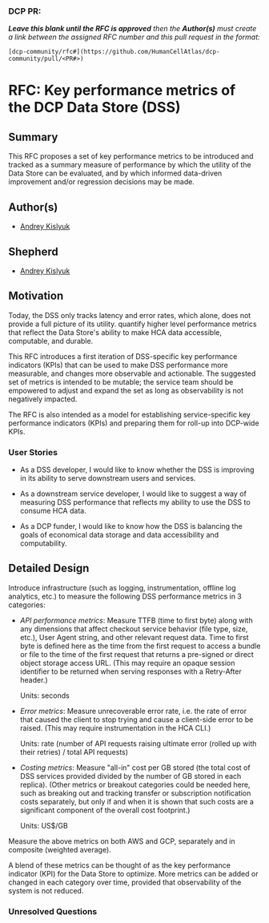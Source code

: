 ### DCP PR:

***Leave this blank until the RFC is approved** then the **Author(s)** must create a link between the assigned RFC number and this pull request in the format:*

`[dcp-community/rfc#](https://github.com/HumanCellAtlas/dcp-community/pull/<PR#>)`

# RFC: Key performance metrics of the DCP Data Store (DSS)

## Summary

This RFC proposes a set of key performance metrics to be introduced and tracked as a summary measure of performance by
which the utility of the Data Store can be evaluated, and by which informed data-driven improvement and/or regression
decisions may be made.

## Author(s)

* [Andrey Kislyuk](mailto:akislyuk@chanzuckerberg.com)

## Shepherd

* [Andrey Kislyuk](mailto:akislyuk@chanzuckerberg.com)

## Motivation

Today, the DSS only tracks latency and error rates, which alone, does not provide a full picture of its utility.
quantify higher level performance metrics that reflect the Data Store's ability to make HCA data accessible, computable,
and durable.

This RFC introduces a first iteration of DSS-specific key performance indicators (KPIs) that can be used to make DSS
performance more measurable, and changes more observable and actionable. The suggested set of metrics is intended to be
mutable; the service team should be empowered to adjust and expand the set as long as observability is not negatively
impacted.

The RFC is also intended as a model for establishing service-specific key performance indicators (KPIs) and preparing
them for roll-up into DCP-wide KPIs.

### User Stories

* As a DSS developer, I would like to know whether the DSS is improving in its ability to serve downstream users and
  services.

* As a downstream service developer, I would like to suggest a way of measuring DSS performance that reflects my ability
  to use the DSS to consume HCA data.

* As a DCP funder, I would like to know how the DSS is balancing the goals of economical data storage and data
  accessibility and computability.

## Detailed Design

Introduce infrastructure (such as logging, instrumentation, offline log analytics, etc.) to measure the following DSS
performance metrics in 3 categories:

- *API performance metrics*: Measure TTFB (time to first byte) along with any dimensions that affect checkout service
  behavior (file type, size, etc.), User Agent string, and other relevant request data. Time to first byte is defined
  here as the time from the first request to access a bundle or file to the time of the first request that returns a
  pre-signed or direct object storage access URL. (This may require an opaque session identifier to be returned when
  serving responses with a Retry-After header.)

  Units: seconds

- *Error metrics*: Measure unrecoverable error rate, i.e. the rate of error that caused the client to stop trying and
  cause a client-side error to be raised. (This may require instrumentation in the HCA CLI.)

  Units: rate (number of API requests raising ultimate error (rolled up with their retries) / total API requests)

- *Costing metrics*: Measure "all-in" cost per GB stored (the total cost of DSS services provided divided by the number
  of GB stored in each replica). (Other metrics or breakout categories could be needed here, such as breaking out and
  tracking transfer or subscription notification costs separately, but only if and when it is shown that such costs are
  a significant component of the overall cost footprint.)

  Units: US$/GB

Measure the above metrics on both AWS and GCP, separately and in composite (weighted average).

A blend of these metrics can be thought of as the key performance indicator (KPI) for the Data Store to optimize. More
metrics can be added or changed in each category over time, provided that observability of the system is not reduced.

### Unresolved Questions
